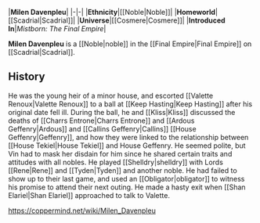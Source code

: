 |**Milen Davenpleu**|
|-|-|
|**Ethnicity**|[[Noble\|Noble]]|
|**Homeworld**|[[Scadrial\|Scadrial]]|
|**Universe**|[[Cosmere\|Cosmere]]|
|**Introduced In**|*Mistborn: The Final Empire*|

**Milen Davenpleu** is a [[Noble\|noble]] in the [[Final Empire\|Final Empire]] on [[Scadrial\|Scadrial]].

## History
He was the young heir of a minor house, and escorted [[Valette Renoux\|Valette Renoux]] to a ball at [[Keep Hasting\|Keep Hasting]] after his original date fell ill. During the ball, he and [[Kliss\|Kliss]] discussed the deaths of [[Charrs Entrone\|Charrs Entrone]] and [[Ardous Geffenry\|Ardous]] and [[Callins Geffenry\|Callins]] [[House Geffenry\|Geffenry]], and how they were linked to the relationship between [[House Tekiel\|House Tekiel]] and House Geffenry. He seemed polite, but Vin had to mask her disdain for him since he shared certain traits and attitudes with all nobles.
He played [[Shelldry\|shelldry]] with Lords [[Rene\|Rene]] and [[Tyden\|Tyden]] and another noble. He had failed to show up to their last game, and used an [[Obligator\|obligator]] to witness his promise to attend their next outing. He made a hasty exit when [[Shan Elariel\|Shan Elariel]] approached to talk to Valette.



https://coppermind.net/wiki/Milen_Davenpleu